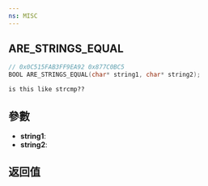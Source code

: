 ```yaml
---
ns: MISC
---
```

## ARE_STRINGS_EQUAL

```c
// 0x0C515FAB3FF9EA92 0x877C0BC5
BOOL ARE_STRINGS_EQUAL(char* string1, char* string2);
```

```
is this like strcmp??  
```

## 參數
* **string1**: 
* **string2**: 

## 返回值
